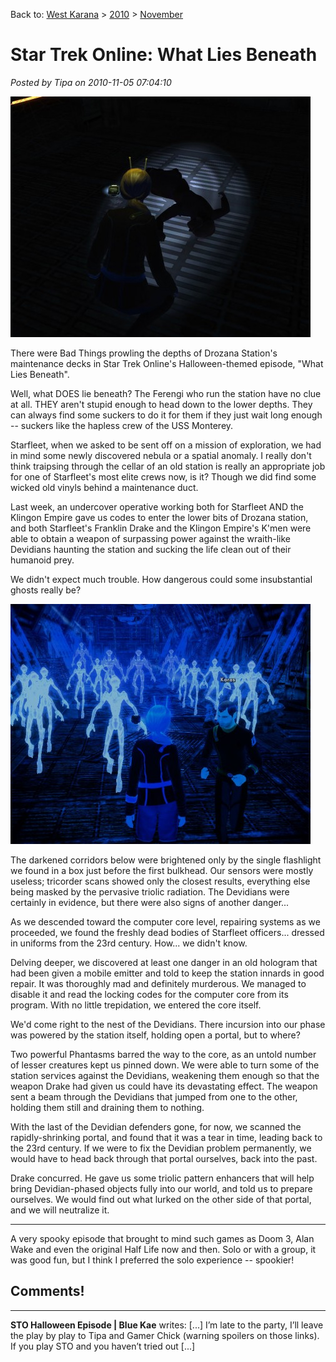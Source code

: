 Back to: [West Karana](/posts/westkarana.md) > [2010](/posts/2010/westkarana.md) > [November](./westkarana.md)
# Star Trek Online: What Lies Beneath

*Posted by Tipa on 2010-11-05 07:04:10*

[![](../../../uploads/2010/11/GameClient-2010-10-30-14-15-57-85-480x385.jpg "Murder most foul")](../../../uploads/2010/11/GameClient-2010-10-30-14-15-57-85.jpg)

There were Bad Things prowling the depths of Drozana Station's maintenance decks in Star Trek Online's Halloween-themed episode, "What Lies Beneath".

Well, what DOES lie beneath? The Ferengi who run the station have no clue at all. THEY aren't stupid enough to head down to the lower depths. They can always find some suckers to do it for them if they just wait long enough -- suckers like the hapless crew of the USS Monterey.

Starfleet, when we asked to be sent off on a mission of exploration, we had in mind some newly discovered nebula or a spatial anomaly. I really don't think traipsing through the cellar of an old station is really an appropriate job for one of Starfleet's most elite crews now, is it? Though we did find some wicked old vinyls behind a maintenance duct.

Last week, an undercover operative working both for Starfleet AND the Klingon Empire gave us codes to enter the lower bits of Drozana station, and both Starfleet's Franklin Drake and the Klingon Empire's K'men were able to obtain a weapon of surpassing power against the wraith-like Devidians haunting the station and sucking the life clean out of their humanoid prey.

We didn't expect much trouble. How dangerous could some insubstantial ghosts really be?

[![](../../../uploads/2010/11/GameClient-2010-10-30-15-02-47-95-480x384.jpg "Who ya gonna call?")](../../../uploads/2010/11/GameClient-2010-10-30-15-02-47-95.jpg)

The darkened corridors below were brightened only by the single flashlight we found in a box just before the first bulkhead. Our sensors were mostly useless; tricorder scans showed only the closest results, everything else being masked by the pervasive triolic radiation. The Devidians were certainly in evidence, but there were also signs of another danger...

As we descended toward the computer core level, repairing systems as we proceeded, we found the freshly dead bodies of Starfleet officers... dressed in uniforms from the 23rd century. How... we didn't know.

Delving deeper, we discovered at least one danger in an old hologram that had been given a mobile emitter and told to keep the station innards in good repair. It was thoroughly mad and definitely murderous. We managed to disable it and read the locking codes for the computer core from its program. With no little trepidation, we entered the core itself.

We'd come right to the nest of the Devidians. There incursion into our phase was powered by the station itself, holding open a portal, but to where?

Two powerful Phantasms barred the way to the core, as an untold number of lesser creatures kept us pinned down. We were able to turn some of the station services against the Devidians, weakening them enough so that the weapon Drake had given us could have its devastating effect. The weapon sent a beam through the Devidians that jumped from one to the other, holding them still and draining them to nothing.

With the last of the Devidian defenders gone, for now, we scanned the rapidly-shrinking portal, and found that it was a tear in time, leading back to the 23rd century. If we were to fix the Devidian problem permanently, we would have to head back through that portal ourselves, back into the past.

Drake concurred. He gave us some triolic pattern enhancers that will help bring Devidian-phased objects fully into our world, and told us to prepare ourselves. We would find out what lurked on the other side of that portal, and we will neutralize it.

---

A very spooky episode that brought to mind such games as Doom 3, Alan Wake and even the original Half Life now and then. Solo or with a group, it was good fun, but I think I preferred the solo experience -- spookier!

## Comments!

---

**STO Halloween Episode | Blue Kae** writes: [...] I’m late to the party, I’ll leave the play by play to Tipa and Gamer Chick (warning spoilers on those links). If you play STO and you haven’t tried out [...]

